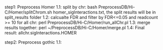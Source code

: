 step1: Preprocess Homer
    1.1: split by chr: bash PreprocessDB/Hi-C/Homer/splitChrom.sh homer_sigInteractions.txt, the split results will be in split_results folder
    1.2: calcualte FDR and filter by FDR<=0.05 and readcount >= 10 for all chr: perl PreprocessDB/Hi-C/Homer/run_allChr.pl
    1.3: merge results together: perl ~/PreprocessDB/Hi-C/Homer/merge.pl
    1.4: Final result: allchr.sigInteractions.HOMER

step2: Preprocess gothic
    1.1: 
